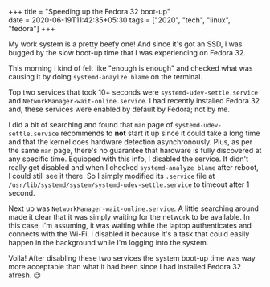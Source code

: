 +++
title = "Speeding up the Fedora 32 boot-up"                           
date = 2020-06-19T11:42:35+05:30
tags = ["2020", "tech", "linux", "fedora"]
+++

My work system is a pretty beefy one! And since it's got an SSD, I was bugged
by the slow boot-up time that I was experiencing on Fedora 32.

This morning I kind of felt like "enough is enough" and checked what was
causing it by doing `systemd-anaylze blame` on the terminal.

Top two services that took 10+ seconds were `systemd-udev-settle.service` and
`NetworkManager-wait-online.service`. I had recently installed Fedora 32 and,
these services were enabled by default by Fedora; not by me.

I did a bit of searching and found that `man` page of
`systemd-udev-settle.service` recommends to **not** start it up since it could
take a long time and that the kernel does hardware detection asynchronously.
Plus, as per the same `man` page, there's no guarantee that hardware is fully
discovered at any specific time. Equipped with this info, I disabled the
service. It didn't really get disabled and when I checked `systemd-analyze
blame` after reboot, I could still see it there. So I simply modified its
`.service` file at `/usr/lib/systemd/system/systemd-udev-settle.service` to
timeout after 1 second.

Next up was `NetworkManager-wait-online.service`. A little searching around
made it clear that it was simply waiting for the network to be available. In
this case, I'm assuming, it was waiting while the laptop authenticates and
connects with the Wi-Fi. I disabled it because it's a task that could easily
happen in the background while I'm logging into the system. 

Voilà! After disabling these two services the system boot-up time was way more
acceptable than what it had been since I had installed Fedora 32 afresh. :wink:
